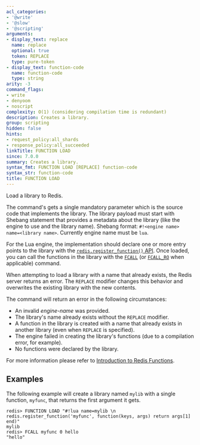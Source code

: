 ```yaml
---
acl_categories:
- '@write'
- '@slow'
- '@scripting'
arguments:
- display_text: replace
  name: replace
  optional: true
  token: REPLACE
  type: pure-token
- display_text: function-code
  name: function-code
  type: string
arity: -3
command_flags:
- write
- denyoom
- noscript
complexity: O(1) (considering compilation time is redundant)
description: Creates a library.
group: scripting
hidden: false
hints:
- request_policy:all_shards
- response_policy:all_succeeded
linkTitle: FUNCTION LOAD
since: 7.0.0
summary: Creates a library.
syntax_fmt: FUNCTION LOAD [REPLACE] function-code
syntax_str: function-code
title: FUNCTION LOAD
---
```

Load a library to Redis.

The command's gets a single mandatory parameter which is the source code that implements the library.
The library payload must start with Shebang statement that provides a metadata about the library (like the engine to use and the library name).
Shebang format: `#!<engine name> name=<library name>`. Currently engine name must be `lua`.

For the Lua engine, the implementation should declare one or more entry points to the library with the [`redis.register_function()` API](/topics/lua-api#redis.register_function).
Once loaded, you can call the functions in the library with the [`FCALL`](/commands/fcall) (or [`FCALL_RO`](/commands/fcall_ro) when applicable) command.

When attempting to load a library with a name that already exists, the Redis server returns an error.
The `REPLACE` modifier changes this behavior and overwrites the existing library with the new contents.

The command will return an error in the following circumstances:

* An invalid _engine-name_ was provided.
* The library's name already exists without the `REPLACE` modifier.
* A function in the library is created with a name that already exists in another library (even when `REPLACE` is specified).
* The engine failed in creating the library's functions (due to a compilation error, for example).
* No functions were declared by the library.

For more information please refer to [Introduction to Redis Functions](/topics/functions-intro).

## Examples

The following example will create a library named `mylib` with a single function, `myfunc`, that returns the first argument it gets.

```
redis> FUNCTION LOAD "#!lua name=mylib \n redis.register_function('myfunc', function(keys, args) return args[1] end)"
mylib
redis> FCALL myfunc 0 hello
"hello"
```
